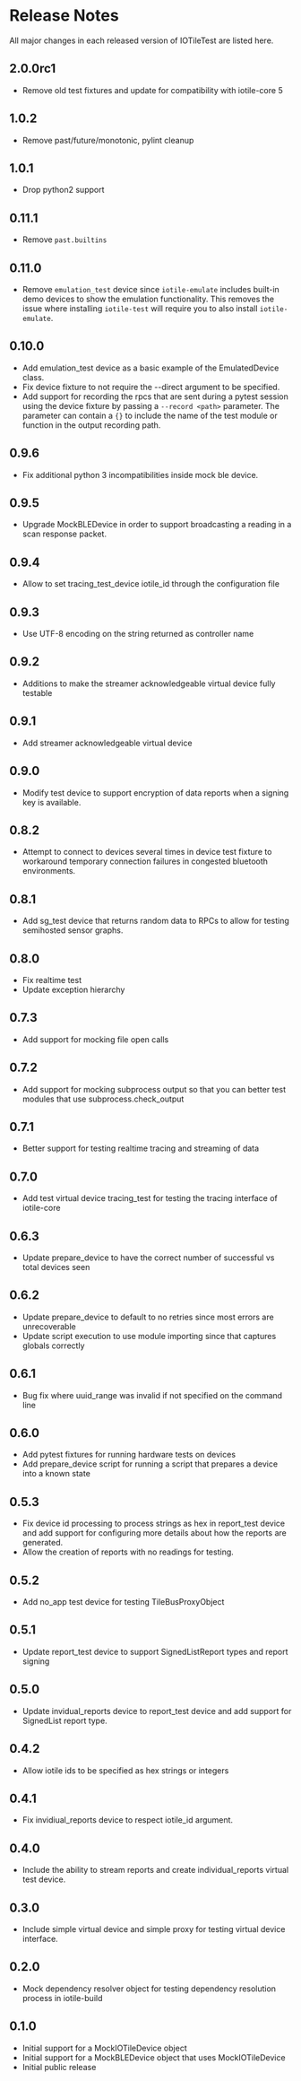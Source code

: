 # Release Notes

All major changes in each released version of IOTileTest are listed here.

## 2.0.0rc1

- Remove old test fixtures and update for compatibility with iotile-core 5

## 1.0.2

- Remove past/future/monotonic, pylint cleanup

## 1.0.1

- Drop python2 support

## 0.11.1

- Remove `past.builtins`


## 0.11.0

- Remove `emulation_test` device since `iotile-emulate` includes built-in
  demo devices to show the emulation functionality.  This removes the issue
  where installing `iotile-test` will require you to also install 
  `iotile-emulate`.

## 0.10.0

- Add emulation_test device as a basic example of the EmulatedDevice class.
- Fix device fixture to not require the --direct argument to be specified.
- Add support for recording the rpcs that are sent during a pytest session
  using the device fixture by passing a `--record <path>` parameter.  The
  parameter can contain a `{}` to include the name of the test module or
  function in the output recording path.

## 0.9.6

- Fix additional python 3 incompatibilities inside mock ble device.

## 0.9.5

- Upgrade MockBLEDevice in order to support broadcasting a reading in a 
  scan response packet.

## 0.9.4

- Allow to set tracing_test_device iotile_id through the configuration file

## 0.9.3

- Use UTF-8 encoding on the string returned as controller name

## 0.9.2

- Additions to make the streamer acknowledgeable virtual device fully testable

## 0.9.1

- Add streamer acknowledgeable virtual device

## 0.9.0

- Modify test device to support encryption of data reports when a signing key
  is available.

## 0.8.2

- Attempt to connect to devices several times in device test fixture to workaround
  temporary connection failures in congested bluetooth environments.

## 0.8.1

- Add sg_test device that returns random data to RPCs to allow for testing semihosted
  sensor graphs.

## 0.8.0

- Fix realtime test
- Update exception hierarchy

## 0.7.3

- Add support for mocking file open calls

## 0.7.2

- Add support for mocking subprocess output so that you can better test modules that
  use subprocess.check_output

## 0.7.1

- Better support for testing realtime tracing and streaming of data

## 0.7.0

- Add test virtual device tracing_test for testing the tracing interface of iotile-core

## 0.6.3

- Update prepare_device to have the correct number of successful vs total devices seen

## 0.6.2

- Update prepare_device to default to no retries since most errors are unrecoverable
- Update script execution to use module importing since that captures globals correctly

## 0.6.1

- Bug fix where uuid_range was invalid if not specified on the command line

## 0.6.0

- Add pytest fixtures for running hardware tests on devices
- Add prepare_device script for running a script that prepares a device into a
  known state

## 0.5.3

- Fix device id processing to process strings as hex in report_test device and
  add support for configuring more details about how the reports are generated.
- Allow the creation of reports with no readings for testing.

## 0.5.2

- Add no_app test device for testing TileBusProxyObject

## 0.5.1

- Update report_test device to support SignedListReport types and report signing

## 0.5.0

- Update invidual_reports device to report_test device and add support for SignedList
  report type.

## 0.4.2

- Allow iotile ids to be specified as hex strings or integers

## 0.4.1

- Fix invidiual_reports device to respect iotile_id argument.

## 0.4.0

- Include the ability to stream reports and create individual_reports virtual
  test device.

## 0.3.0

- Include simple virtual device and simple proxy for testing virtual device
  interface.

## 0.2.0

- Mock dependency resolver object for testing dependency resolution process
  in iotile-build

## 0.1.0

- Initial support for a MockIOTileDevice object
- Initial support for a MockBLEDevice object that uses MockIOTileDevice
- Initial public release
